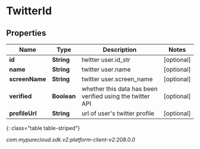 # TwitterId


## Properties

| Name | Type | Description | Notes |
| ------------ | ------------- | ------------- | ------------- |
| **id** | **String** | twitter user.id_str |  [optional] |
| **name** | **String** | twitter user.name |  [optional] |
| **screenName** | **String** | twitter user.screen_name |  [optional] |
| **verified** | **Boolean** | whether this data has been verified using the twitter API |  [optional] |
| **profileUrl** | **String** | url of user's twitter profile |  [optional] |
{: class="table table-striped"}




_com.mypurecloud.sdk.v2:platform-client-v2:208.0.0_
